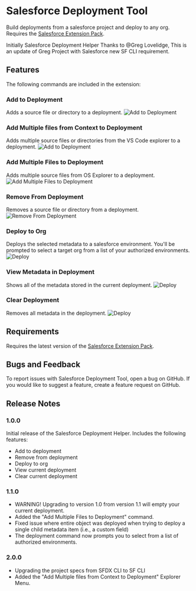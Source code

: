 # Salesforce Deployment Tool 

Build deployments from a salesforce project and deploy to any org. Requires the [Salesforce Extension Pack](https://marketplace.visualstudio.com/items?itemName=salesforce.salesforcedx-vscode).

Initially Salesforce Deployment Helper Thanks to @Greg Lovelidge, This is an update of Greg Project with Salesforce new SF CLI requirement.

## Features

The following commands are included in the extension:

### Add to Deployment

Adds a source file or directory to a deployment.
![Add to Deployment](images/add-to-deployment.gif)

### Add Multiple files from Context to Deployment

Adds multiple source files or directories from the VS Code explorer to a deployment.
![Add to Deployment](images/add-to-deployment.gif)

### Add Multiple Files to Deployment

Adds multiple source files from OS Explorer to a deployment.
![Add Multiple Files to Deployment](images/add-multiple-to-deployment.gif)

### Remove From Deployment

Removes a source file or directory from a deployment.
![Remove From Deployment](images/remove-from-deployment.gif)

### Deploy to Org

Deploys the selected metadata to a salesforce environment. You'll be prompted to select a target org from a list of your authorized environments.
![Deploy](images/deploy-metadata.gif)

### View Metadata in Deployment

Shows all of the metadata stored in the current deployment.
![Deploy](images/view-metadata.gif)

### Clear Deployment

Removes all metadata in the deployment.
![Deploy](images/clear-deployment.gif)

## Requirements

Requires the latest version of the [Salesforce Extension Pack](https://marketplace.visualstudio.com/items?itemName=salesforce.salesforcedx-vscode).

## Bugs and Feedback
To report issues with Salesforce Deployment Tool, open a bug on GitHub. If you would like to suggest a feature, create a feature request on GitHub.

## Release Notes

### 1.0.0

Initial release of the Salesforce Deployment Helper. Includes the following features:

-   Add to deployment
-   Remove from deployment
-   Deploy to org
-   View current deployment
-   Clear current deployment

### 1.1.0

-   WARNING! Upgrading to version 1.0 from version 1.1 will empty your current deployment.
-   Added the "Add Multiple Files to Deployment" command.
-   Fixed issue where entire object was deployed when trying to deploy a single child metadata item (i.e., a custom field)
-   The deployment command now prompts you to select from a list of authorized environments.

### 2.0.0

-   Upgrading the project specs from SFDX CLI to SF CLI
-   Added the "Add Multiple files from Context to Deployment" Explorer Menu.
